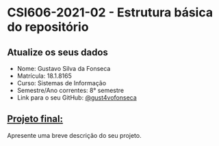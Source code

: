 # **CSI606-2021-02 - Estrutura básica do repositório**

## Atualize os seus dados

- Nome: Gustavo Silva da Fonseca 
- Matrícula: 18.1.8165
- Curso: Sistemas de Informação
- Semestre/Ano correntes: 8° semestre
- Link para o seu GitHub: [@gust4vofonseca](https://github.com/gust4vofonseca)

## [Projeto final:](./Projeto/README.md)

Apresente uma breve descrição do seu projeto.
